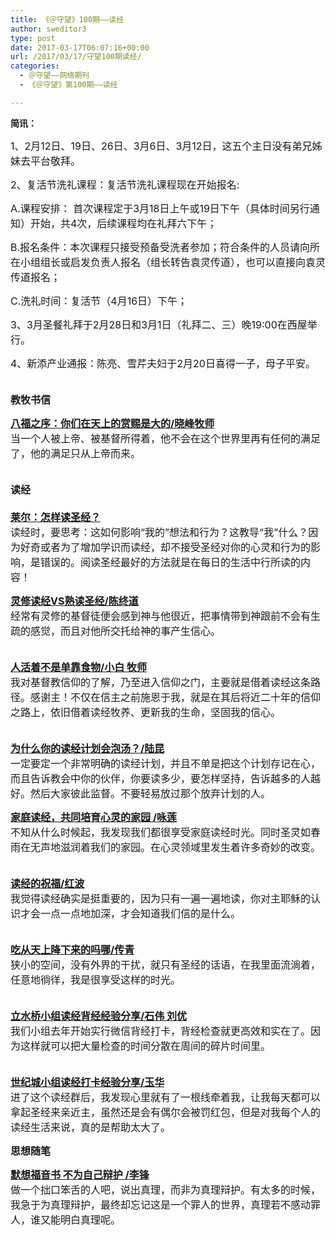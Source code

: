 ```yaml
---
title: 《＠守望》100期——读经
author: sweditor3
type: post
date: 2017-03-17T06:07:16+00:00
url: /2017/03/17/守望100期读经/
categories:
  - ＠守望——网络期刊
  - 《＠守望》第100期——读经

---
```

**简讯：**

<span style="font-size: 12pt;">1、2月12日、19日、26日、3月6日、3月12日，这五个主日没有弟兄姊妹去平台敬拜。</span>

<span style="font-size: 12pt;">2、复活节洗礼课程：复活节洗礼课程现在开始报名:</span>

<span style="font-size: 12pt;">A.课程安排： 首次课程定于3月18日上午或19日下午（具体时间另行通知）开始，共4次，后续课程均在礼拜六下午；</span>
  
<span style="font-size: 12pt;">B.报名条件：本次课程只接受预备受洗者参加；符合条件的人员请向所在小组组长或启发负责人报名（组长转告袁灵传道），也可以直接向袁灵传道报名；</span>
  
<span style="font-size: 12pt;">C.洗礼时间：复活节（4月16日）下午；</span>

<span style="font-size: 12pt;">3、3月圣餐礼拜于2月28日和3月1日（礼拜二、三）晚19:00在西屋举行。</span>

<span style="font-size: 12pt;">4、新添产业通报：陈亮、雪芹夫妇于2月20日喜得一子，母子平安。</span>

**<span style="font-size: 12pt;"><br /> 教牧书信</span>**

<span style="font-size: 12pt;"><a href="/2017/03/17/八福之序你们在天上的赏赐是大的/"><strong>八福之序：你们在天上的赏赐是大的/晓峰牧师</strong></a><br /> </span><span style="font-size: 12pt;">当一个人被上帝、被基督所得着，他不会在这个世界里再有任何的满足了，他的满足只从上帝而来。</span>
  
<span style="font-size: 12pt;"><br /> <strong>读经</strong><br /> </span>**<span style="font-size: 12pt;"><br /> <a href="/2017/03/17/怎样读圣经/">莱尔：怎样读圣经？</a><br /> </span>**<span style="font-size: 12pt;">读经时，要思考：这如何影响“我的”想法和行为？这教导“我”什么？因为好奇或者为了增加学识而读经，却不接受圣经对你的心灵和行为的影响，是错误的。阅读圣经最好的方法就是在每日的生活中行所读的内容！<br /> </span>
  
<span style="font-size: 12pt;"><a href="/2017/03/17/灵修读经vs熟读圣经/"><strong>灵修读经VS熟读圣经/陈终道</strong></a><br /> </span><span style="font-size: 12pt;">经常有灵修的基督徒便会感到神与他很近，把事情带到神跟前不会有生疏的感觉，而且对他所交托给神的事产生信心。</span>

<span style="font-size: 12pt;"><a href="/2017/03/17/人活着不是单靠食物/"><strong><br /> 人活着不是单靠食物/小白 牧师</strong></a><br /> </span><span style="font-size: 12pt;">我对基督教信仰的了解，乃至进入信仰之门，主要就是借着读经这条路径。感谢主！不仅在信主之前施恩于我，就是在其后将近二十年的信仰之路上，依旧借着读经牧养、更新我的生命，坚固我的信心。</span>

<span style="font-size: 12pt;"><a href="/2017/03/17/为什么你的读经计划总是泡汤/"><strong><br /> 为什么你的读经计划会泡汤？/陆昆</strong></a><br /> </span><span style="font-size: 12pt;">一定要定一个非常明确的读经计划，并且不单是把这个计划存记在心，而且告诉教会中你的伙伴，你要读多少，要怎样坚持，告诉越多的人越好。然后大家彼此监督。不要轻易放过那个放弃计划的人。<br /> </span>
  
<span style="font-size: 12pt;"><a href="/2017/03/17/家庭读经共同培育心灵的家园/"><strong>家庭读经，共同培育心灵的家园 /咏莲</strong></a><br /> </span><span style="font-size: 12pt;">不知从什么时候起，我发现我们都很享受家庭读经时光。同时圣灵如春雨在无声地滋润着我们的家园。在心灵领域里发生着许多奇妙的改变。</span>

<span style="font-size: 12pt;"><a href="/2017/03/17/读经的祝福/"><strong><br /> 读经的祝福/红波</strong></a><br /> </span><span style="font-size: 12pt;">我觉得读经确实是挺重要的，因为只有一遍一遍地读，你对主耶稣的认识才会一点一点地加深，才会知道我们信的是什么。</span>

<span style="font-size: 12pt;"><a href="/2017/03/17/吃从天上降下来的吗哪/"><strong><br /> 吃从天上降下来的吗哪/传青</strong></a><br /> </span><span style="font-size: 12pt;">狭小的空间，没有外界的干扰，就只有圣经的话语，在我里面流淌着，任意地徜徉，我是很享受这样的时光。</span>

<span style="font-size: 12pt;"><a href="/2017/03/16/立水桥小组的读经背经心得/"><strong><br /> 立水桥小组读经背经经验分享/石伟 刘优</strong></a><br /> </span><span style="font-size: 12pt;">我们小组去年开始实行微信背经打卡，背经检查就更高效和实在了。因为这样就可以把大量检查的时间分散在周间的碎片时间里。</span>

<span style="font-size: 12pt;"><a href="/2017/03/16/世纪城小组读经体会/"><strong><br /> 世纪城小组读经打卡经验分享/玉华</strong></a><br /> </span><span style="font-size: 12pt;">进了这个读经群后，我发现心里就有了一根线牵着我，让我每天都可以拿起圣经来亲近主，虽然还是会有偶尔会被罚红包，但是对我每个人的读经生活来说，真的是帮助太大了。<br /> </span>
  
**<span style="font-size: 12pt;">思想随笔</span>**

<span style="font-size: 12pt;"><a href="/2017/03/16/默想福音书不为自己辩护/"><strong>默想福音书 不为自己辩护 /李锋</strong></a><br /> </span><span style="font-size: 12pt;">做一个拙口笨舌的人吧，说出真理，而非为真理辩护。有太多的时候，我急于为真理辩护，最终却忘记这是一个罪人的世界，真理若不感动罪人，谁又能明白真理呢。</span>